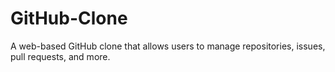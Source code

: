 # GitHub-Clone
A web-based GitHub clone that allows users to manage repositories, issues, pull requests, and more.
